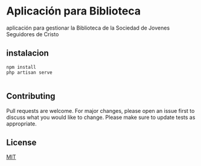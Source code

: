 # Aplicación para Biblioteca

aplicación para gestionar la Biblioteca de la Sociedad de Jovenes Seguidores de Cristo 

## instalacion 

```
npm install
php artisan serve


```

## Contributing
Pull requests are welcome. For major changes, please open an issue first to discuss what you would like to change. Please make sure to update tests as appropriate.

## License
[MIT](https://choosealicense.com/licenses/mit/)

